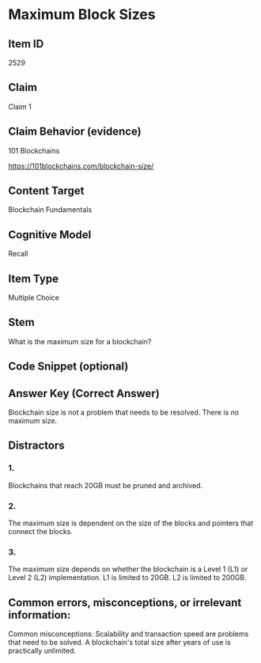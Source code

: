 # Maximum Block Sizes

## Item ID
2529

## Claim
Claim 1

## Claim Behavior (evidence)
101 Blockchains

https://101blockchains.com/blockchain-size/ 

## Content Target
Blockchain Fundamentals

## Cognitive Model
Recall 

## Item Type
Multiple Choice

## Stem
What is the maximum size for a blockchain?

## Code Snippet (optional)

## Answer Key (Correct Answer)
Blockchain size is not a problem that needs to be resolved. There is no maximum size.

## Distractors
### 1.
Blockchains that reach 20GB must be pruned and archived.

### 2.
The maximum size is dependent on the size of the blocks and pointers that connect the blocks.

### 3.
The maximum size depends on whether the blockchain is a Level 1 (L1) or Level 2 (L2) implementation. L1 is limited to 20GB. L2 is limited to 200GB.

## Common errors, misconceptions, or irrelevant information:
Common misconceptions: Scalability and transaction speed are problems that need to be solved. A blockchain's total size after years of use is practically unlimited.
